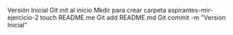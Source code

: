 Versión Inicial
Git init al inicio
Mkdir para crear carpeta aspirantes-mir-ejercicio-2
touch README.me
Git add README.md
Git commit -m "Version Inicial"
